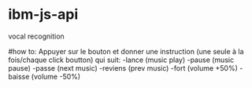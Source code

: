 # ibm-js-api

vocal recognition

#how to:
Appuyer sur le bouton et donner une instruction (une seule à la fois/chaque click boutton) qui suit:
-lance (music play)
-pause (music pause)
-passe (next music)
-reviens (prev music)
-fort (volume +50%)
-baisse (volume -50%)

